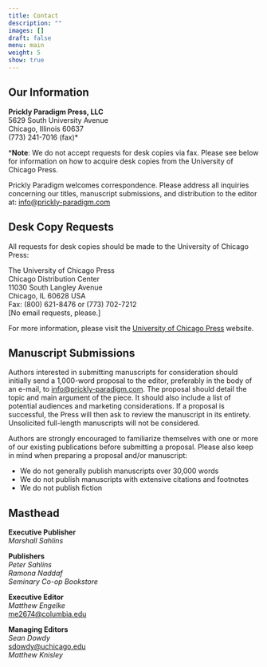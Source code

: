 ```yaml
---
title: Contact
description: ""
images: []
draft: false
menu: main
weight: 5
show: true
---
```



## Our Information

**Prickly Paradigm Press, LLC**\
5629 South University Avenue\
Chicago, Illinois 60637\
(773) 241-7016 (fax)*

\***Note**: We do not accept requests for desk copies via fax.  Please see below for information on how to acquire desk copies from the University of Chicago Press.

Prickly Paradigm welcomes correspondence. Please address all inquiries concerning our titles, manuscript submissions, and distribution to the editor at: <info@prickly-paradigm.com>

## Desk Copy Requests

All requests for desk copies should be made to the University of Chicago Press:

The University of Chicago Press\
Chicago Distribution Center\
11030 South Langley Avenue\
Chicago, IL 60628 USA\
Fax: (800) 621-8476 or (773) 702-7212\
[No email requests, please.]

For more information, please visit the [University of Chicago Press](http://www.press.uchicago.edu/Misc/Chicago/infopage.html) website.

## Manuscript Submissions

Authors interested in submitting manuscripts for consideration should initially send a 1,000-word proposal to the editor, preferably in the body of an e-mail, to <info@prickly-paradigm.com>. The proposal should detail the topic and main argument of the piece. It should also include a list of potential audiences and marketing considerations. If a proposal is successful, the Press will then ask to review the manuscript in its entirety. Unsolicited full-length manuscripts will not be considered.

Authors are strongly encouraged to familiarize themselves with one or more of our existing publications before submitting a proposal. Please also keep in mind when preparing a proposal and/or manuscript:

- We do not generally publish manuscripts over 30,000 words
- We do not publish manuscripts with extensive citations and footnotes
- We do not publish fiction

## Masthead

**Executive Publisher**\
*Marshall Sahlins*

**Publishers**\
*Peter Sahlins*\
*Ramona Naddaf*\
*Seminary Co-op Bookstore*

**Executive Editor**\
*Matthew Engelke*\
<me2674@columbia.edu>

**Managing Editors**\
*Sean Dowdy*\
<sdowdy@uchicago.edu>\
*Matthew Knisley*
